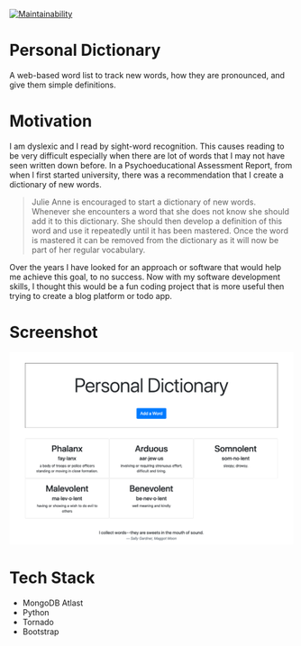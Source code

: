 
[![Maintainability](https://api.codeclimate.com/v1/badges/a99a88d28ad37a79dbf6/maintainability)](https://codeclimate.com/github/codeclimate/codeclimate/maintainability)

# Personal Dictionary

A web-based word list to track new words, how they are pronounced, and give them simple definitions.

# Motivation 

I am dyslexic and I read by sight-word recognition. This causes reading to be very difficult especially when there 
are lot of words that I may not have seen written down before. In a Psychoeducational Assessment Report, from when
I first started university, there was a recommendation that I create a dictionary of new words.

> Julie Anne is encouraged to start a dictionary of new words. Whenever she encounters a word that she does not know 
she should add it to this dictionary. She should then develop a definition of this word and use it repeatedly until 
it has been mastered. Once the word is mastered it can be removed from the dictionary as it will now be part of her 
regular vocabulary.

Over the years I have looked for an approach or software that would help me achieve this goal, to no success. Now 
with my software development skills, I thought this would be a fun coding project that is more useful then trying to create
 a blog platform or todo app.

# Screenshot
![Screenshot](personal-dictionary.jpeg)


# Tech Stack
 - MongoDB Atlast
 - Python
 - Tornado
 - Bootstrap
 

